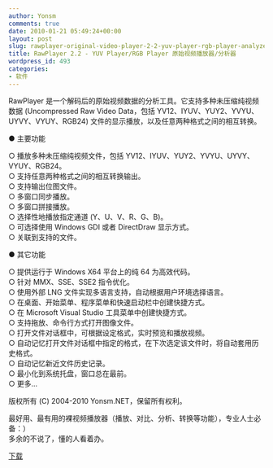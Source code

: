 ```yaml
---
author: Yonsm
comments: true
date: 2010-01-21 05:49:24+00:00
layout: post
slug: rawplayer-original-video-player-2-2-yuv-player-rgb-player-analyzer
title: RawPlayer 2.2 - YUV Player/RGB Player 原始视频播放器/分析器
wordpress_id: 493
categories:
- 软件
---
```


RawPlayer 是一个解码后的原始视频数据的分析工具。它支持多种未压缩纯视频数据 (Uncompressed Raw Video Data，包括 YV12、IYUV、YUY2、YVYU、UYVY、VYUY、RGB24) 文件的显示播放，以及任意两种格式之间的相互转换。  
<!-- more -->  
  
● 主要功能  
  
○ 播放多种未压缩纯视频文件，包括 YV12、IYUV、YUY2、YVYU、UYVY、VYUY、RGB24。  
○ 支持任意两种格式之间的相互转换输出。  
○ 支持输出位图文件。  
○ 多窗口同步播放。  
○ 多窗口拼接播放。  
○ 选择性地播放指定通道 (Y、U、V、R、G、B)。  
○ 可选择使用 Windows GDI 或者 DirectDraw 显示方式。  
○ 关联到支持的文件。  
  
  
  
● 其它功能  
  
○ 提供运行于 Windows X64 平台上的纯 64 为高效代码。  
○ 针对 MMX、SSE、SSE2 指令优化。  
○ 使用外部 LNG 文件实现多语言支持，自动根据用户环境选择语言。  
○ 在桌面、开始菜单、程序菜单和快速启动栏中创建快捷方式。  
○ 在 Microsoft Visual Studio 工具菜单中创建快捷方式。  
○ 支持拖放、命令行方式打开图像文件。  
○ 打开文件对话框中，可根据设定格式，实时预览和播放视频。  
○ 自动记忆打开文件对话框中指定的格式，在下次选定该文件时，将自动套用历史格式。  
○ 自动记忆新近文件历史记录。  
○ 最小化到系统托盘，窗口总在最前。  
○ 更多...  
  
版权所有 (C) 2004-2010 Yonsm.NET，保留所有权利。  
  
  
最好用、最有用的裸视频播放器（播放、对比、分析、转换等功能），专业人士必备：）  
多余的不说了，懂的人看着办。  
  
[下载](/assets/RawPlayer.2.2.222.exe) 
